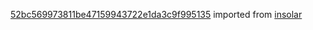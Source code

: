 [52bc569973811be47159943722e1da3c9f995135](https://github.com/insolar/insolar/commit/52bc569973811be47159943722e1da3c9f995135) imported from [insolar](https://github.com/insolar/insolar)
